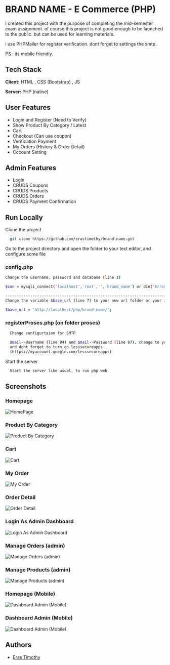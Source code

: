 
# BRAND NAME - E Commerce (PHP) 

I created this project with the purpose of completing the mid-semester exam assignment.
of course this project is not good enough to be launched to the public. 
but can be used for learning materials.

i use PHPMailer for register verification. dont forget to settings the smtp.

PS : its mobile friendly.




## Tech Stack

**Client:** HTML , CSS (Bootstrap) , JS

**Server:** PHP (native)

  
## User Features

- Login and Register (Need to Verify)
- Show Product By Category / Latest
- Cart
- Checkout (Can use coupon)
- Verification Payment
- My Orders (History & Order Detail)
- Cccount Setting

## Admin Features

- Login
- CRUDS Coupons
- CRUDS Products
- CRUDS Orders
- CRUDS Payment Confirmation

## Run Locally

Clone the project

```bash
  git clone https://github.com/erastimothy/brand-name.git
```

Go to the project directory and open the folder to your text editor, 
and configure some file
### config.php

```bash
Change the username, password and database (line 3)

$con = mysqli_connect('localhost','root','','brand_name') or die('Error Connection !');

---------------------------------------------------------------------------------------
Change the variable $base_url (line 7) to your new url folder or your index.php file

$base_url = 'http://localhost/php/brand-name/';
```

### registerProses.php (on folder proses)

```bash
  Change configurtaion for SMTP

  $mail->Username (line 84) and $mail->Password (line 87), change to your gmail account.
  and dont forget to turn on lesssecureapps 
  (https://myaccount.google.com/lesssecureapps)
```


Start the server

```bash
  Start the server like usual, to run php web
```

  
## Screenshots

### Homepage
![HomePage](https://raw.github.com/erastimothy/brand-name/master/assets/readme-page/homepage.png)

### Product By Category
![Product By Category](https://raw.github.com/erastimothy/brand-name/master/assets/readme-page/category-page.png)
  
### Cart
![Cart](https://raw.github.com/erastimothy/brand-name/master/assets/readme-page/cart-page.png)

### My Order
![My Order](https://raw.github.com/erastimothy/brand-name/master/assets/readme-page/myorder-page.png)


### Order Detail
![Order Detail](https://raw.github.com/erastimothy/brand-name/master/assets/readme-page/orderdetail-page.png)


### Login As Admin Dashboard
![Login As Admin Dashboard](https://raw.github.com/erastimothy/brand-name/master/assets/readme-page/login-as-admin-menu.png)


### Manage Orders (admin)
![Manage Orders (admin)](https://raw.github.com/erastimothy/brand-name/master/assets/readme-page/orders-admin-page.png)


### Manage Products (admin)
![Manage Products (admin)](https://raw.github.com/erastimothy/brand-name/master/assets/readme-page/products-admin.png)


### Homepage (Mobile)
![Dashboard Admin (Mobile)](https://raw.github.com/erastimothy/brand-name/master/assets/readme-page/user-home-mobile.png)


### Dashboard Admin (Mobile)
![Dashboard Admin (Mobile)](https://raw.github.com/erastimothy/brand-name/master/assets/readme-page/admin-dashboard-mobile.png)




## Authors

- [Eras Timothy](https://www.github.com/erastimothy)

  
